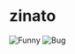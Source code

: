 # zinato
![Funny](https://media.giphy.com/media/gG6OcTSRWaSis/giphy.gif)
![Bug](https://media.giphy.com/media/XjlNyeZp5lDri/giphy.gif)